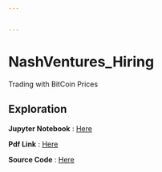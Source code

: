 ```yaml
---


---
```


<h1 id="nashventures_hiring">NashVentures_Hiring</h1>
<p>Trading with BitCoin Prices</p>
<h2 id="exploration">Exploration</h2>
<p><strong>Jupyter Notebook</strong> :  <a href="https://nbviewer.jupyter.org/github/MayukhSobo/NashVentures_Hiring/blob/master/BtcTrading.ipynb">Here</a></p>
<p><strong>Pdf Link</strong> : <a href="#">Here</a></p>
<p><strong>Source Code</strong> : <a href="#">Here</a></p>

